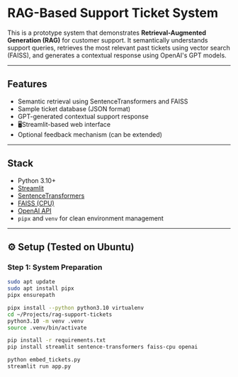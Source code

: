 # RAG-Based Support Ticket System

This is a prototype system that demonstrates **Retrieval-Augmented Generation (RAG)** for customer support. It semantically understands support queries, retrieves the most relevant past tickets using vector search (FAISS), and generates a contextual response using OpenAI's GPT models.

---

## Features

- Semantic retrieval using SentenceTransformers and FAISS
- Sample ticket database (JSON format)
- GPT-generated contextual support response
- 🖥Streamlit-based web interface
- Optional feedback mechanism (can be extended)

---

## Stack

- Python 3.10+
- [Streamlit](https://streamlit.io/)
- [SentenceTransformers](https://www.sbert.net/)
- [FAISS (CPU)](https://github.com/facebookresearch/faiss)
- [OpenAI API](https://platform.openai.com/)
- `pipx` and `venv` for clean environment management

---

## ⚙️ Setup (Tested on Ubuntu)

### Step 1: System Preparation

```bash
sudo apt update
sudo apt install pipx
pipx ensurepath
```
```bash
pipx install --python python3.10 virtualenv
cd ~/Projects/rag-support-tickets
python3.10 -m venv .venv
source .venv/bin/activate
```
```bash
pip install -r requirements.txt
pip install streamlit sentence-transformers faiss-cpu openai
```
```bash
python embed_tickets.py
streamlit run app.py
```
